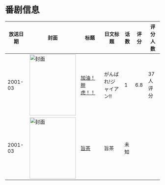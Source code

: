 # 番剧信息

|放送日期|封面|标题|日文标题|话数|评分|评分人数|
|---|---|---|---|---|---|---|
|2001-03|<img src="//lain.bgm.tv/pic/cover/c/ec/30/121749_OJYrJ.jpg" alt="封面" style="width:150px;height:200px;object-fit:cover;">|[加油！胖虎！！](https://bangumi.tv/subject/121749)|がんばれ!ジャイアン!!|1|6.8|37人评分|
|2001-03|<img src="//lain.bgm.tv/pic/cover/c/7d/04/316374_tZ7p2.jpg" alt="封面" style="width:150px;height:200px;object-fit:cover;">|[旨茶](https://bangumi.tv/subject/316374)|旨茶|未知|||
